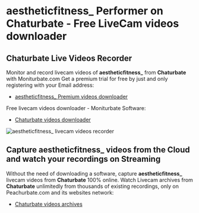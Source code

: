 # aestheticfitness_ Performer on Chaturbate - Free LiveCam videos downloader

## Chaturbate Live Videos Recorder

Monitor and record livecam videos of **aestheticfitness_** from **Chaturbate** with Moniturbate.com
Get a premium trial for free by just and only registering with your Email address:
* [aestheticfitness_ Premium videos downloader](https://moniturbate.com/request-demo-licence-key.html)

Free livecam videos downloader - Moniturbate Software:
* [Chaturbate videos downloader](https://moniturbate.com/moniturbate-download-software.html)

![aestheticfitness_ livecam videos recorder](https://peachurnet.com/templates/moniturbate-software.png)


## Capture aestheticfitness_ videos from the Cloud and watch your recordings on Streaming

Without the need of downloading a software, capture **aestheticfitness_** livecam videos from **Chaturbate** 100% online.
Watch Livecam archives from **Chaturbate** unlimitedly from thousands of existing recordings, only on Peachurbate.com and its websites network:
* [Chaturbate videos archives](https://peachurnet.com/)
